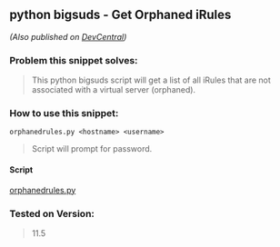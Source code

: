 ## **python bigsuds - Get Orphaned iRules** ##
*(Also published on [DevCentral](https://devcentral.f5.com/codeshare/python-bigsuds-get-orphaned-irules))* 
### **Problem this snippet solves:** ###

> This python bigsuds script will get a list of all iRules that are not
> associated with a virtual server (orphaned).

### **How to use this snippet:** ###
    orphanedrules.py <hostname> <username>
> Script will prompt for password.

#### **Script** ####
[orphanedrules.py](https://github.com/buzzsurfr/f5-bigsuds-utils/blob/master/orphanedrules.py)
### Tested on Version: ###
> 11.5
